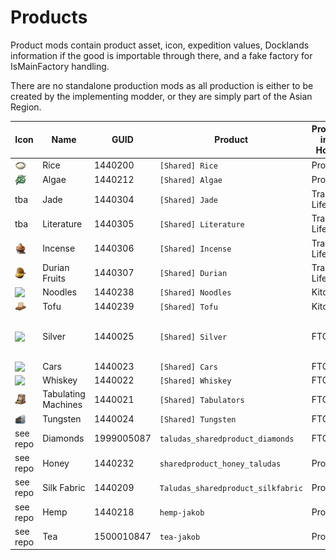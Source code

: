 # Products

Product mods contain product asset, icon, expedition values, Docklands information if the good is importable through there, and a fake factory for IsMainFactory handling.

There are no standalone production mods as all production is either to be created by the implementing modder, or they are simply part of the Asian Region. 

|Icon | Name | GUID | Product | Production in New Horizons | Notes
-|-|-|-|-|-
<img src=".%2Fmods%2F%5BShared%5D%20Rice%2Fdata%2Fgraphics%2Fui%2Ficons%2Fgoods%2Ficon_rice.png" style="vertical-align: text-bottom;18px" width="18" /> | Rice | 1440200 | `[Shared] Rice`  | Production ||
<img src=".%2Fmods%2F%5BShared%5D%20Algae%2Fdata%2Fgraphics%2Fui%2Ficons%2Fgoods%2Ficon_algae.png" style="vertical-align: text-bottom;18px" width="18" /> | Algae | 1440212 | `[Shared] Algae`  | Production ||
tba | Jade | 1440304 | `[Shared] Jade`  | Trader Lifestyle ||
tba | Literature | 1440305 | `[Shared] Literature`  | Trader Lifestyle ||
<img src=".%2Fmods%2F%5BShared%5D%20Incense%2Fdata%2Fgraphics%2Fui%2Ficons%2Fgoods%2Ficon_incense.png" style="vertical-align: text-bottom;18px" width="18" /> | Incense | 1440306 | `[Shared] Incense`  | Trader Lifestyle ||
<img src=".%2Fmods%2F%5BShared%5D%20Durian%2Fdata%2Fgraphics%2Fui%2Ficons%2Fgoods%2Ficon_durian.png" style="vertical-align: text-bottom;18px" width="18" />  | Durian Fruits | 1440307 | `[Shared] Durian`  | Trader Lifestyle ||
<img src=".%2Fmods%2F%5BShared%5D%20Noodles%2Fdata%2Fgraphics%2Fui%2Ficons%2Fgoods%2Ficon_noodles.png" style="vertical-align: text-bottom;18px" width="18" /> | Noodles | 1440238 | `[Shared] Noodles`  | Kitchen ||
<img src=".%2Fmods%2F%5BShared%5D%20Tofu%2Fdata%2Fgraphics%2Fui%2Ficons%2Fgoods%2Ficon_tofu.png" style="vertical-align: text-bottom;18px" width="18" /> | Tofu | 1440239 | `[Shared] Tofu`  | Kitchen ||
<img src="./mods/[Shared] Silver/data/graphics/ui/icons/goods/icon_silver.png" style="vertical-align: text-bottom;18px" width="18" /> | Silver | 1440025 | `[Shared] Silver`  | FTC import | With thanks to Tisogno |
<img src=".%2Fmods%2F%5BShared%5D%20Cars%2Fdata%2Fgraphics%2Fui%2Ficons%2Fgoods%2Ficon_car.png" style="vertical-align: text-bottom;18px" width="18" /> | Cars | 1440023 | `[Shared] Cars`  | FTC import ||
<img src=".%2Fmods%2F%5BShared%5D%20Whiskey%2Fdata%2Fgraphics%2Fui%2Ficons%2Fgoods%2Ficon_whiskey.png" style="vertical-align: text-bottom;18px" width="18" /> | Whiskey | 1440022 | `[Shared] Whiskey` | FTC import ||
<img src=".%2Fmods%2F%5BShared%5D%20Tabulators%2Fdata%2Fgraphics%2Fui%2Ficons%2Fgoods%2Ficon_tabulator.png" style="vertical-align: text-bottom;18px" width="18" /> | Tabulating Machines | 1440021 | `[Shared] Tabulators` | FTC import ||
<img src=".%2Fmods%2F%5BShared%5D%20Tungsten%2Fdata%2Fgraphics%2Fui%2Ficons%2Fgoods%2Ficon_tungsten.png" style="vertical-align: text-bottom;18px" width="18" /> | Tungsten | 1440024 | `[Shared] Tungsten` | FTC import ||
see repo | Diamonds | 1999005087 | `taludas_sharedproduct_diamonds` | FTC import | [See Taludas](https://github.com/Taludas/SharedMods)
see repo | Honey | 1440232 | `sharedproduct_honey_taludas` | Production | [See Taludas](https://github.com/Taludas/SharedMods)
see repo | Silk Fabric | 1440209 | `Taludas_sharedproduct_silkfabric` | Production | [See Taludas](https://github.com/Taludas/SharedMods)
see repo | Hemp | 1440218 | `hemp-jakob` | Production | [See Jakob](https://github.com/jakobharder/anno1800-shared-mods)
see repo | Tea | 1500010847 | `tea-jakob` | Production | [See Jakob](https://github.com/jakobharder/anno1800-shared-mods)